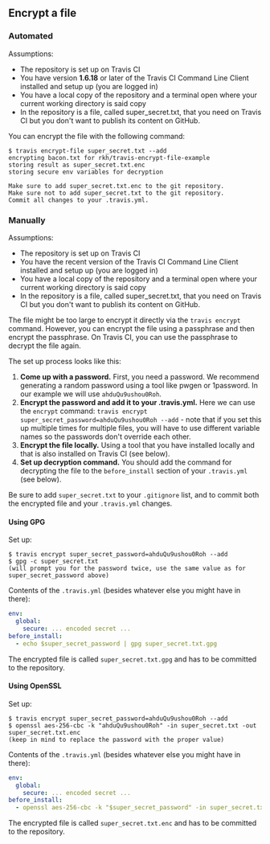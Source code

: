 ##  Encrypt a file

### Automated

Assumptions:

* The repository is set up on Travis CI
* You have version **1.6.18** or later of the Travis CI Command Line Client installed and setup up (you are logged in)
* You have a local copy of the repository and a terminal open where your current working directory is said copy
* In the repository is a file, called super_secret.txt, that you need on Travis CI but you don't want to publish its content on GitHub.

You can encrypt the file with the following command:

``` console
$ travis encrypt-file super_secret.txt --add
encrypting bacon.txt for rkh/travis-encrypt-file-example
storing result as super_secret.txt.enc
storing secure env variables for decryption

Make sure to add super_secret.txt.enc to the git repository.
Make sure not to add super_secret.txt to the git repository.
Commit all changes to your .travis.yml.
```

### Manually

Assumptions:

* The repository is set up on Travis CI
* You have the recent version of the Travis CI Command Line Client installed and setup up (you are logged in)
* You have a local copy of the repository and a terminal open where your current working directory is said copy
* In the repository is a file, called super_secret.txt, that you need on Travis CI but you don't want to publish its content on GitHub.

The file might be too large to encrypt it directly via the `travis encrypt` command. However, you can encrypt the file using a passphrase and then encrypt the passphrase. On Travis CI, you can use the passphrase to decrypt the file again.

The set up process looks like this:

1. **Come up with a password.** First, you need a password. We recommend generating a random password using a tool like pwgen or 1password. In our example we will use `ahduQu9ushou0Roh`.
2. **Encrypt the password and add it to your .travis.yml.** Here we can use the `encrypt` command: `travis encrypt super_secret_password=ahduQu9ushou0Roh --add` - note that if you set this up multiple times for multiple files, you will have to use different variable names so the passwords don't override each other.
3. **Encrypt the file locally.** Using a tool that you have installed locally and that is also installed on Travis CI (see below).
4. **Set up decryption command.** You should add the command for decrypting the file to the `before_install` section of your `.travis.yml` (see below).

Be sure to add `super_secret.txt` to your `.gitignore` list, and to commit both the encrypted file and your `.travis.yml` changes.

#### Using GPG

Set up:

``` console
$ travis encrypt super_secret_password=ahduQu9ushou0Roh --add
$ gpg -c super_secret.txt
(will prompt you for the password twice, use the same value as for super_secret_password above)
```

Contents of the `.travis.yml` (besides whatever else you might have in there):

``` yaml
env:
  global:
    secure: ... encoded secret ...
before_install:
  - echo $super_secret_password | gpg super_secret.txt.gpg
````

The encrypted file is called `super_secret.txt.gpg` and has to be committed to the repository.

#### Using OpenSSL


Set up:

``` console
$ travis encrypt super_secret_password=ahduQu9ushou0Roh --add
$ openssl aes-256-cbc -k "ahduQu9ushou0Roh" -in super_secret.txt -out super_secret.txt.enc
(keep in mind to replace the password with the proper value)
```

Contents of the `.travis.yml` (besides whatever else you might have in there):

``` yaml
env:
  global:
    secure: ... encoded secret ...
before_install:
  - openssl aes-256-cbc -k "$super_secret_password" -in super_secret.txt.enc -out super_secret.txt -d
````

The encrypted file is called `super_secret.txt.enc` and has to be committed to the repository.
